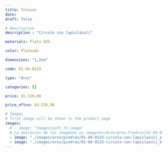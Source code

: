 ```yaml
---
title: Tolouse
date: 
draft: false

# descripcion
description : "Círculo con lapislázuli"

materials: Plata 925

color: Plateado

dimensions: "1,2cm"

code: 01-04-0133

type: "Aros"

categories: []

price: $5.320,00

price_eftvo: $4.520,00

# Images
# first image will be shown in the product page
images:
  # - image: "images/path_to_image"
  # La ubicacion de las imagenes es imagenes/Aros/Aros.Piedras/01-04-0133-tolouse
  - image: "./images/aros/piedras/01-04-0133-circulo-con-lapislazuli_a.jpeg"
  - image: "./images/aros/piedras/01-04-0133-circulo-con-lapislazuli_b.jpeg"
---
```

